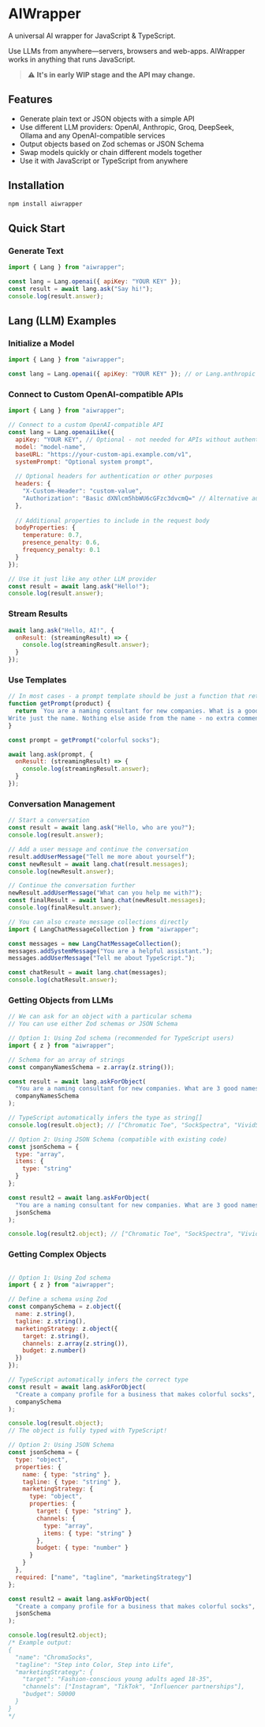 # AIWrapper
A universal AI wrapper for JavaScript & TypeScript.

Use LLMs from anywhere—servers, browsers and web-apps. AIWrapper works in anything that runs JavaScript.

> :warning: **It's in early WIP stage and the API may change.**


## Features
- Generate plain text or JSON objects with a simple API
- Use different LLM providers: OpenAI, Anthropic, Groq, DeepSeek, Ollama and any OpenAI-compatible services
- Output objects based on Zod schemas or JSON Schema
- Swap models quickly or chain different models together
- Use it with JavaScript or TypeScript from anywhere

## Installation

```bash
npm install aiwrapper
```

## Quick Start

### Generate Text
```javascript
import { Lang } from "aiwrapper";

const lang = Lang.openai({ apiKey: "YOUR KEY" });
const result = await lang.ask("Say hi!");
console.log(result.answer);
```

## Lang (LLM) Examples

### Initialize a Model
```javascript
import { Lang } from "aiwrapper";

const lang = Lang.openai({ apiKey: "YOUR KEY" }); // or Lang.anthropic
```

### Connect to Custom OpenAI-compatible APIs
```javascript
import { Lang } from "aiwrapper";

// Connect to a custom OpenAI-compatible API
const lang = Lang.openaiLike({
  apiKey: "YOUR KEY", // Optional - not needed for APIs without authentication
  model: "model-name",
  baseURL: "https://your-custom-api.example.com/v1",
  systemPrompt: "Optional system prompt",
  
  // Optional headers for authentication or other purposes
  headers: {
    "X-Custom-Header": "custom-value",
    "Authorization": "Basic dXNlcm5hbWU6cGFzc3dvcmQ=" // Alternative auth method example
  },
  
  // Additional properties to include in the request body
  bodyProperties: {
    temperature: 0.7,
    presence_penalty: 0.6,
    frequency_penalty: 0.1
  }
});

// Use it just like any other LLM provider
const result = await lang.ask("Hello!");
console.log(result.answer);
```

### Stream Results
```javascript
await lang.ask("Hello, AI!", { 
  onResult: (streamingResult) => {
    console.log(streamingResult.answer);
  }
});
```

### Use Templates
```javascript
// In most cases - a prompt template should be just a function that returns a string
function getPrompt(product) {
  return `You are a naming consultant for new companies. What is a good name for a company that makes ${product}?     
Write just the name. Nothing else aside from the name - no extra comments or characters that are not part of the name.`;
}

const prompt = getPrompt("colorful socks");

await lang.ask(prompt, { 
  onResult: (streamingResult) => {
    console.log(streamingResult.answer);
  }
});
```

### Conversation Management
```javascript
// Start a conversation
const result = await lang.ask("Hello, who are you?");
console.log(result.answer);

// Add a user message and continue the conversation
result.addUserMessage("Tell me more about yourself");
const newResult = await lang.chat(result.messages);
console.log(newResult.answer);

// Continue the conversation further
newResult.addUserMessage("What can you help me with?");
const finalResult = await lang.chat(newResult.messages);
console.log(finalResult.answer);

// You can also create message collections directly
import { LangChatMessageCollection } from "aiwrapper";

const messages = new LangChatMessageCollection();
messages.addSystemMessage("You are a helpful assistant.");
messages.addUserMessage("Tell me about TypeScript.");

const chatResult = await lang.chat(messages);
console.log(chatResult.answer);
```

### Getting Objects from LLMs
```javascript
// We can ask for an object with a particular schema
// You can use either Zod schemas or JSON Schema

// Option 1: Using Zod schema (recommended for TypeScript users)
import { z } from "aiwrapper";

// Schema for an array of strings
const companyNamesSchema = z.array(z.string());

const result = await lang.askForObject(
  "You are a naming consultant for new companies. What are 3 good names for a company that makes colorful socks?",
  companyNamesSchema
);

// TypeScript automatically infers the type as string[]
console.log(result.object); // ["Chromatic Toe", "SockSpectra", "VividStep"]

// Option 2: Using JSON Schema (compatible with existing code)
const jsonSchema = {
  type: "array",
  items: {
    type: "string"
  }
};

const result2 = await lang.askForObject(
  "You are a naming consultant for new companies. What are 3 good names for a company that makes colorful socks?",
  jsonSchema
);

console.log(result2.object); // ["Chromatic Toe", "SockSpectra", "VividStep"]
```

### Getting Complex Objects
```javascript

// Option 1: Using Zod schema
import { z } from "aiwrapper";

// Define a schema using Zod
const companySchema = z.object({
  name: z.string(),
  tagline: z.string(),
  marketingStrategy: z.object({
    target: z.string(),
    channels: z.array(z.string()),
    budget: z.number()
  })
});

// TypeScript automatically infers the correct type
const result = await lang.askForObject(
  "Create a company profile for a business that makes colorful socks",
  companySchema
);

console.log(result.object);
// The object is fully typed with TypeScript!

// Option 2: Using JSON Schema
const jsonSchema = {
  type: "object",
  properties: {
    name: { type: "string" },
    tagline: { type: "string" },
    marketingStrategy: {
      type: "object",
      properties: {
        target: { type: "string" },
        channels: {
          type: "array",
          items: { type: "string" }
        },
        budget: { type: "number" }
      }
    }
  },
  required: ["name", "tagline", "marketingStrategy"]
};

const result2 = await lang.askForObject(
  "Create a company profile for a business that makes colorful socks",
  jsonSchema
);

console.log(result2.object);
/* Example output:
{
  "name": "ChromaSocks",
  "tagline": "Step into Color, Step into Life",
  "marketingStrategy": {
    "target": "Fashion-conscious young adults aged 18-35",
    "channels": ["Instagram", "TikTok", "Influencer partnerships"],
    "budget": 50000
  }
}
*/
```